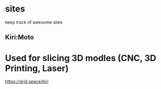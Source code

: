 # sites
keep track of awesome sites


## Kiri:Moto
# Used for slicing 3D modles (CNC, 3D Printing, Laser)
https://grid.space/kiri

